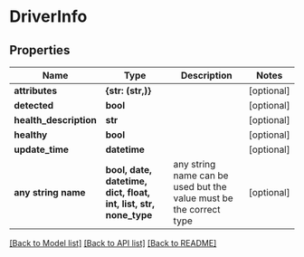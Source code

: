 # DriverInfo


## Properties
Name | Type | Description | Notes
------------ | ------------- | ------------- | -------------
**attributes** | **{str: (str,)}** |  | [optional] 
**detected** | **bool** |  | [optional] 
**health_description** | **str** |  | [optional] 
**healthy** | **bool** |  | [optional] 
**update_time** | **datetime** |  | [optional] 
**any string name** | **bool, date, datetime, dict, float, int, list, str, none_type** | any string name can be used but the value must be the correct type | [optional]

[[Back to Model list]](../README.md#documentation-for-models) [[Back to API list]](../README.md#documentation-for-api-endpoints) [[Back to README]](../README.md)


